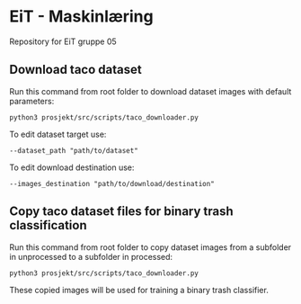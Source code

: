 # EiT - Maskinlæring
Repository for EiT gruppe 05

## Download taco dataset

Run this command from root folder to download dataset images with default parameters:

```
python3 prosjekt/src/scripts/taco_downloader.py
```

To edit dataset target use:

```
--dataset_path "path/to/dataset"
```

To edit download destination use:

```
--images_destination "path/to/download/destination"
```

## Copy taco dataset files for binary trash classification

Run this command from root folder to copy dataset images from a subfolder
in unprocessed to a subfolder in processed:

```
python3 prosjekt/src/scripts/taco_downloader.py
```
These copied images will be used for training a binary trash classifier.